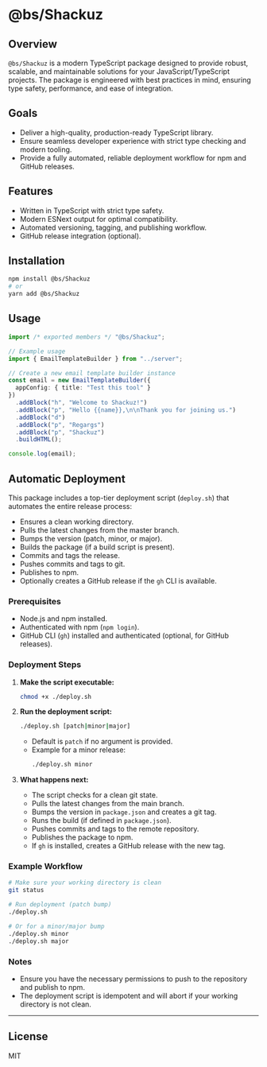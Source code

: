 # @bs/Shackuz

## Overview

`@bs/Shackuz` is a modern TypeScript package designed to provide robust, scalable, and maintainable solutions for your JavaScript/TypeScript projects. The package is engineered with best practices in mind, ensuring type safety, performance, and ease of integration.

## Goals

- Deliver a high-quality, production-ready TypeScript library.
- Ensure seamless developer experience with strict type checking and modern tooling.
- Provide a fully automated, reliable deployment workflow for npm and GitHub releases.

## Features

- Written in TypeScript with strict type safety.
- Modern ESNext output for optimal compatibility.
- Automated versioning, tagging, and publishing workflow.
- GitHub release integration (optional).

## Installation

```bash
npm install @bs/Shackuz
# or
yarn add @bs/Shackuz
```

## Usage

```typescript
import /* exported members */ "@bs/Shackuz";

// Example usage
import { EmailTemplateBuilder } from "../server";

// Create a new email template builder instance
const email = new EmailTemplateBuilder({
  appConfig: { title: "Test this tool" }
})
  .addBlock("h", "Welcome to Shackuz!")
  .addBlock("p", "Hello {{name}},\n\nThank you for joining us.")
  .addBlock("d")
  .addBlock("p", "Regargs")
  .addBlock("p", "Shackuz")
  .buildHTML();

console.log(email);
```

## Automatic Deployment

This package includes a top-tier deployment script (`deploy.sh`) that automates the entire release process:

- Ensures a clean working directory.
- Pulls the latest changes from the master branch.
- Bumps the version (patch, minor, or major).
- Builds the package (if a build script is present).
- Commits and tags the release.
- Pushes commits and tags to git.
- Publishes to npm.
- Optionally creates a GitHub release if the `gh` CLI is available.

### Prerequisites

- Node.js and npm installed.
- Authenticated with npm (`npm login`).
- GitHub CLI (`gh`) installed and authenticated (optional, for GitHub releases).

### Deployment Steps

1. **Make the script executable:**

   ```bash
   chmod +x ./deploy.sh
   ```

2. **Run the deployment script:**

   ```bash
   ./deploy.sh [patch|minor|major]
   ```

   - Default is `patch` if no argument is provided.
   - Example for a minor release:
     ```bash
     ./deploy.sh minor
     ```

3. **What happens next:**
   - The script checks for a clean git state.
   - Pulls the latest changes from the main branch.
   - Bumps the version in `package.json` and creates a git tag.
   - Runs the build (if defined in `package.json`).
   - Pushes commits and tags to the remote repository.
   - Publishes the package to npm.
   - If `gh` is installed, creates a GitHub release with the new tag.

### Example Workflow

```bash
# Make sure your working directory is clean
git status

# Run deployment (patch bump)
./deploy.sh

# Or for a minor/major bump
./deploy.sh minor
./deploy.sh major
```

### Notes

- Ensure you have the necessary permissions to push to the repository and publish to npm.
- The deployment script is idempotent and will abort if your working directory is not clean.

---

## License

MIT
